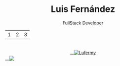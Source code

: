 <!-- Title -->
<h1 align="center">Luis Fernández</h1>
<!-- Quote -->
<p align="center">FullStack Developer</p>
<div align="center">
<table>
  <tr>
    <td>1</td>
    <td>2</td>
    <td>3</td>
  </tr>
</table>    
</div>
<!-- GitHub Stats -->
<div align="center">
<a href="https://github.com/lufermy?tab=repositories">
    <img align="center" src="https://github-readme-stats.vercel.app/api/top-langs/?username=lufermy&layout=compact&show_icons=true&title_color=81a1c0&icon_color=79ff97&text_color=d5dbe6&bg_color=2e3440" alt='Lufermy's favorite languages"/>
</a>
</div>
<a href="https://github.com/lufermy">
    <img align="center"
              src="https://github-readme-stats.vercel.app/api?username=lufermy&show_icons=true&hide=contribs,prs&cache_seconds=86400&theme=nord" />
</a>
